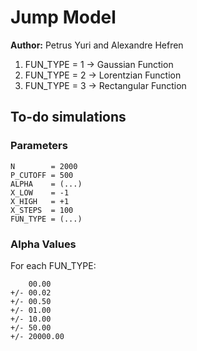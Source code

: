 # Jump Model

**Author:** Petrus Yuri and Alexandre Hefren

1. FUN_TYPE = 1 -> Gaussian Function
2. FUN_TYPE = 2 -> Lorentzian Function
3. FUN_TYPE = 3 -> Rectangular Function

## To-do simulations

### Parameters

```
N        = 2000
P_CUTOFF = 500
ALPHA    = (...)
X_LOW    = -1
X_HIGH   = +1
X_STEPS  = 100
FUN_TYPE = (...)
```

### Alpha Values

For each FUN_TYPE:

```
    00.00
+/- 00.02
+/- 00.50
+/- 01.00
+/- 10.00
+/- 50.00
+/- 20000.00
```
